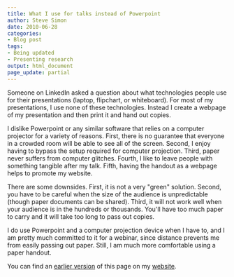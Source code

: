 ```yaml
---
title: What I use for talks instead of Powerpoint
author: Steve Simon
date: 2010-06-28
categories:
- Blog post
tags:
- Being updated
- Presenting research
output: html_document
page_update: partial
---
```

Someone on LinkedIn asked a question about what technologies people use for their presentations (laptop, flipchart, or whiteboard). For most of my presentations, I use none of these technologies. Instead I create a webpage of my presentation and then print it and hand out copies.

I dislike Powerpoint or any similar software that relies on a computer projector for a variety of reasons. First, there is no guarantee that everyone in a crowded room will be able to see all of the screen. Second, I enjoy having to bypass the setup required for computer projection. Third, paper never suffers from computer glitches. Fourth, I like to leave people with something tangible after my talk. Fifth, having the handout as a webpage helps to promote my website.

There are some downsides. First, it is not a very "green" solution. Second, you have to be careful when the size of the audience is unpredictable (though paper documents can be shared). Third, it will not work well when your audience is in the hundreds or thousands. You'll have too much paper to carry and it will take too long to pass out copies.

I do use Powerpoint and a computer projection device when I have to, and I am pretty much committed to it for a webinar, since distance prevents me from easily passing out paper. Still, I am much more comfortable using a paper handout.

You can find an [earlier version][sim1] of this page on my [website][sim2].

[sim1]: http://www.pmean.com/10/UseForTalks.html
[sim2]: http://www.pmean.com
